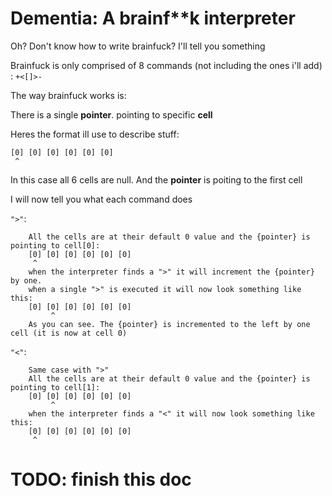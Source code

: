 # Dementia: A brainf**k interpreter

Oh? Don't know how to write brainfuck? I'll tell you something

Brainfuck is only comprised of 8 commands (not including the ones i'll add)
: `+<[]>-`

The way brainfuck works is:

There is a single **pointer**. pointing to specific **cell**

Heres the format ill use to describe stuff:

```
[0] [0] [0] [0] [0] [0]
 ^
```

In this case all 6 cells are null. And the **pointer** is poiting to the first cell

I will now tell you what each command does

`">"`:
```
    All the cells are at their default 0 value and the {pointer} is pointing to cell[0]:
    [0] [0] [0] [0] [0] [0]
     ^
    when the interpreter finds a ">" it will increment the {pointer} by one.
    when a single ">" is executed it will now look something like this:
    [0] [0] [0] [0] [0] [0]
         ^
    As you can see. The {pointer} is incremented to the left by one cell (it is now at cell 0)
```
`"<"`:
```
    Same case with ">"
    All the cells are at their default 0 value and the {pointer} is pointing to cell[1]:
    [0] [0] [0] [0] [0] [0]
         ^
    when the interpreter finds a "<" it will now look something like this:
    [0] [0] [0] [0] [0] [0]
     ^
```

# TODO: finish this doc
